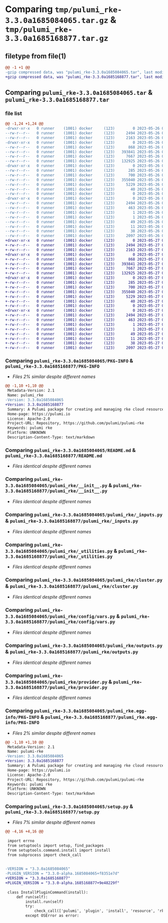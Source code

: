# Comparing `tmp/pulumi_rke-3.3.0a1685084065.tar.gz` & `tmp/pulumi_rke-3.3.0a1685168877.tar.gz`

## filetype from file(1)

```diff
@@ -1 +1 @@
-gzip compressed data, was "pulumi_rke-3.3.0a1685084065.tar", last modified: Fri May 26 07:04:09 2023, max compression
+gzip compressed data, was "pulumi_rke-3.3.0a1685168877.tar", last modified: Sat May 27 06:35:55 2023, max compression
```

## Comparing `pulumi_rke-3.3.0a1685084065.tar` & `pulumi_rke-3.3.0a1685168877.tar`

### file list

```diff
@@ -1,24 +1,24 @@
-drwxr-xr-x   0 runner    (1001) docker     (123)        0 2023-05-26 07:04:09.154568 pulumi_rke-3.3.0a1685084065/
--rw-r--r--   0 runner    (1001) docker     (123)     2494 2023-05-26 07:04:09.154568 pulumi_rke-3.3.0a1685084065/PKG-INFO
--rw-r--r--   0 runner    (1001) docker     (123)     2163 2023-05-26 07:04:08.000000 pulumi_rke-3.3.0a1685084065/README.md
-drwxr-xr-x   0 runner    (1001) docker     (123)        0 2023-05-26 07:04:09.154568 pulumi_rke-3.3.0a1685084065/pulumi_rke/
--rw-r--r--   0 runner    (1001) docker     (123)      868 2023-05-26 07:04:08.000000 pulumi_rke-3.3.0a1685084065/pulumi_rke/__init__.py
--rw-r--r--   0 runner    (1001) docker     (123)   393841 2023-05-26 07:04:08.000000 pulumi_rke-3.3.0a1685084065/pulumi_rke/_inputs.py
--rw-r--r--   0 runner    (1001) docker     (123)     7667 2023-05-26 07:04:08.000000 pulumi_rke-3.3.0a1685084065/pulumi_rke/_utilities.py
--rw-r--r--   0 runner    (1001) docker     (123)   132925 2023-05-26 07:04:08.000000 pulumi_rke-3.3.0a1685084065/pulumi_rke/cluster.py
-drwxr-xr-x   0 runner    (1001) docker     (123)        0 2023-05-26 07:04:09.154568 pulumi_rke-3.3.0a1685084065/pulumi_rke/config/
--rw-r--r--   0 runner    (1001) docker     (123)      285 2023-05-26 07:04:08.000000 pulumi_rke-3.3.0a1685084065/pulumi_rke/config/__init__.py
--rw-r--r--   0 runner    (1001) docker     (123)      700 2023-05-26 07:04:08.000000 pulumi_rke-3.3.0a1685084065/pulumi_rke/config/vars.py
--rw-r--r--   0 runner    (1001) docker     (123)   355040 2023-05-26 07:04:08.000000 pulumi_rke-3.3.0a1685084065/pulumi_rke/outputs.py
--rw-r--r--   0 runner    (1001) docker     (123)     5229 2023-05-26 07:04:08.000000 pulumi_rke-3.3.0a1685084065/pulumi_rke/provider.py
--rw-r--r--   0 runner    (1001) docker     (123)       40 2023-05-26 07:04:08.000000 pulumi_rke-3.3.0a1685084065/pulumi_rke/pulumi-plugin.json
--rw-r--r--   0 runner    (1001) docker     (123)        0 2023-05-26 07:04:08.000000 pulumi_rke-3.3.0a1685084065/pulumi_rke/py.typed
-drwxr-xr-x   0 runner    (1001) docker     (123)        0 2023-05-26 07:04:09.154568 pulumi_rke-3.3.0a1685084065/pulumi_rke.egg-info/
--rw-r--r--   0 runner    (1001) docker     (123)     2494 2023-05-26 07:04:09.000000 pulumi_rke-3.3.0a1685084065/pulumi_rke.egg-info/PKG-INFO
--rw-r--r--   0 runner    (1001) docker     (123)      463 2023-05-26 07:04:09.000000 pulumi_rke-3.3.0a1685084065/pulumi_rke.egg-info/SOURCES.txt
--rw-r--r--   0 runner    (1001) docker     (123)        1 2023-05-26 07:04:09.000000 pulumi_rke-3.3.0a1685084065/pulumi_rke.egg-info/dependency_links.txt
--rw-r--r--   0 runner    (1001) docker     (123)        1 2023-05-26 07:04:09.000000 pulumi_rke-3.3.0a1685084065/pulumi_rke.egg-info/not-zip-safe
--rw-r--r--   0 runner    (1001) docker     (123)       49 2023-05-26 07:04:09.000000 pulumi_rke-3.3.0a1685084065/pulumi_rke.egg-info/requires.txt
--rw-r--r--   0 runner    (1001) docker     (123)       11 2023-05-26 07:04:09.000000 pulumi_rke-3.3.0a1685084065/pulumi_rke.egg-info/top_level.txt
--rw-r--r--   0 runner    (1001) docker     (123)       38 2023-05-26 07:04:09.154568 pulumi_rke-3.3.0a1685084065/setup.cfg
--rw-r--r--   0 runner    (1001) docker     (123)     2097 2023-05-26 07:04:08.000000 pulumi_rke-3.3.0a1685084065/setup.py
+drwxr-xr-x   0 runner    (1001) docker     (123)        0 2023-05-27 06:35:55.751072 pulumi_rke-3.3.0a1685168877/
+-rw-r--r--   0 runner    (1001) docker     (123)     2494 2023-05-27 06:35:55.751072 pulumi_rke-3.3.0a1685168877/PKG-INFO
+-rw-r--r--   0 runner    (1001) docker     (123)     2163 2023-05-27 06:35:55.000000 pulumi_rke-3.3.0a1685168877/README.md
+drwxr-xr-x   0 runner    (1001) docker     (123)        0 2023-05-27 06:35:55.751072 pulumi_rke-3.3.0a1685168877/pulumi_rke/
+-rw-r--r--   0 runner    (1001) docker     (123)      868 2023-05-27 06:35:55.000000 pulumi_rke-3.3.0a1685168877/pulumi_rke/__init__.py
+-rw-r--r--   0 runner    (1001) docker     (123)   393841 2023-05-27 06:35:55.000000 pulumi_rke-3.3.0a1685168877/pulumi_rke/_inputs.py
+-rw-r--r--   0 runner    (1001) docker     (123)     7667 2023-05-27 06:35:55.000000 pulumi_rke-3.3.0a1685168877/pulumi_rke/_utilities.py
+-rw-r--r--   0 runner    (1001) docker     (123)   132925 2023-05-27 06:35:55.000000 pulumi_rke-3.3.0a1685168877/pulumi_rke/cluster.py
+drwxr-xr-x   0 runner    (1001) docker     (123)        0 2023-05-27 06:35:55.751072 pulumi_rke-3.3.0a1685168877/pulumi_rke/config/
+-rw-r--r--   0 runner    (1001) docker     (123)      285 2023-05-27 06:35:55.000000 pulumi_rke-3.3.0a1685168877/pulumi_rke/config/__init__.py
+-rw-r--r--   0 runner    (1001) docker     (123)      700 2023-05-27 06:35:55.000000 pulumi_rke-3.3.0a1685168877/pulumi_rke/config/vars.py
+-rw-r--r--   0 runner    (1001) docker     (123)   355040 2023-05-27 06:35:55.000000 pulumi_rke-3.3.0a1685168877/pulumi_rke/outputs.py
+-rw-r--r--   0 runner    (1001) docker     (123)     5229 2023-05-27 06:35:55.000000 pulumi_rke-3.3.0a1685168877/pulumi_rke/provider.py
+-rw-r--r--   0 runner    (1001) docker     (123)       40 2023-05-27 06:35:55.000000 pulumi_rke-3.3.0a1685168877/pulumi_rke/pulumi-plugin.json
+-rw-r--r--   0 runner    (1001) docker     (123)        0 2023-05-27 06:35:55.000000 pulumi_rke-3.3.0a1685168877/pulumi_rke/py.typed
+drwxr-xr-x   0 runner    (1001) docker     (123)        0 2023-05-27 06:35:55.751072 pulumi_rke-3.3.0a1685168877/pulumi_rke.egg-info/
+-rw-r--r--   0 runner    (1001) docker     (123)     2494 2023-05-27 06:35:55.000000 pulumi_rke-3.3.0a1685168877/pulumi_rke.egg-info/PKG-INFO
+-rw-r--r--   0 runner    (1001) docker     (123)      463 2023-05-27 06:35:55.000000 pulumi_rke-3.3.0a1685168877/pulumi_rke.egg-info/SOURCES.txt
+-rw-r--r--   0 runner    (1001) docker     (123)        1 2023-05-27 06:35:55.000000 pulumi_rke-3.3.0a1685168877/pulumi_rke.egg-info/dependency_links.txt
+-rw-r--r--   0 runner    (1001) docker     (123)        1 2023-05-27 06:35:55.000000 pulumi_rke-3.3.0a1685168877/pulumi_rke.egg-info/not-zip-safe
+-rw-r--r--   0 runner    (1001) docker     (123)       49 2023-05-27 06:35:55.000000 pulumi_rke-3.3.0a1685168877/pulumi_rke.egg-info/requires.txt
+-rw-r--r--   0 runner    (1001) docker     (123)       11 2023-05-27 06:35:55.000000 pulumi_rke-3.3.0a1685168877/pulumi_rke.egg-info/top_level.txt
+-rw-r--r--   0 runner    (1001) docker     (123)       38 2023-05-27 06:35:55.751072 pulumi_rke-3.3.0a1685168877/setup.cfg
+-rw-r--r--   0 runner    (1001) docker     (123)     2097 2023-05-27 06:35:55.000000 pulumi_rke-3.3.0a1685168877/setup.py
```

### Comparing `pulumi_rke-3.3.0a1685084065/PKG-INFO` & `pulumi_rke-3.3.0a1685168877/PKG-INFO`

 * *Files 2% similar despite different names*

```diff
@@ -1,10 +1,10 @@
 Metadata-Version: 2.1
 Name: pulumi_rke
-Version: 3.3.0a1685084065
+Version: 3.3.0a1685168877
 Summary: A Pulumi package for creating and managing rke cloud resources.
 Home-page: https://pulumi.io
 License: Apache-2.0
 Project-URL: Repository, https://github.com/pulumi/pulumi-rke
 Keywords: pulumi rke
 Platform: UNKNOWN
 Description-Content-Type: text/markdown
```

### Comparing `pulumi_rke-3.3.0a1685084065/README.md` & `pulumi_rke-3.3.0a1685168877/README.md`

 * *Files identical despite different names*

### Comparing `pulumi_rke-3.3.0a1685084065/pulumi_rke/__init__.py` & `pulumi_rke-3.3.0a1685168877/pulumi_rke/__init__.py`

 * *Files identical despite different names*

### Comparing `pulumi_rke-3.3.0a1685084065/pulumi_rke/_inputs.py` & `pulumi_rke-3.3.0a1685168877/pulumi_rke/_inputs.py`

 * *Files identical despite different names*

### Comparing `pulumi_rke-3.3.0a1685084065/pulumi_rke/_utilities.py` & `pulumi_rke-3.3.0a1685168877/pulumi_rke/_utilities.py`

 * *Files identical despite different names*

### Comparing `pulumi_rke-3.3.0a1685084065/pulumi_rke/cluster.py` & `pulumi_rke-3.3.0a1685168877/pulumi_rke/cluster.py`

 * *Files identical despite different names*

### Comparing `pulumi_rke-3.3.0a1685084065/pulumi_rke/config/vars.py` & `pulumi_rke-3.3.0a1685168877/pulumi_rke/config/vars.py`

 * *Files identical despite different names*

### Comparing `pulumi_rke-3.3.0a1685084065/pulumi_rke/outputs.py` & `pulumi_rke-3.3.0a1685168877/pulumi_rke/outputs.py`

 * *Files identical despite different names*

### Comparing `pulumi_rke-3.3.0a1685084065/pulumi_rke/provider.py` & `pulumi_rke-3.3.0a1685168877/pulumi_rke/provider.py`

 * *Files identical despite different names*

### Comparing `pulumi_rke-3.3.0a1685084065/pulumi_rke.egg-info/PKG-INFO` & `pulumi_rke-3.3.0a1685168877/pulumi_rke.egg-info/PKG-INFO`

 * *Files 2% similar despite different names*

```diff
@@ -1,10 +1,10 @@
 Metadata-Version: 2.1
 Name: pulumi-rke
-Version: 3.3.0a1685084065
+Version: 3.3.0a1685168877
 Summary: A Pulumi package for creating and managing rke cloud resources.
 Home-page: https://pulumi.io
 License: Apache-2.0
 Project-URL: Repository, https://github.com/pulumi/pulumi-rke
 Keywords: pulumi rke
 Platform: UNKNOWN
 Description-Content-Type: text/markdown
```

### Comparing `pulumi_rke-3.3.0a1685084065/setup.py` & `pulumi_rke-3.3.0a1685168877/setup.py`

 * *Files 7% similar despite different names*

```diff
@@ -4,16 +4,16 @@
 
 import errno
 from setuptools import setup, find_packages
 from setuptools.command.install import install
 from subprocess import check_call
 
 
-VERSION = "3.3.0a1685084065"
-PLUGIN_VERSION = "3.3.0-alpha.1685084065+f8351e7d"
+VERSION = "3.3.0a1685168877"
+PLUGIN_VERSION = "3.3.0-alpha.1685168877+9e48229f"
 
 class InstallPluginCommand(install):
     def run(self):
         install.run(self)
         try:
             check_call(['pulumi', 'plugin', 'install', 'resource', 'rke', PLUGIN_VERSION])
         except OSError as error:
```

